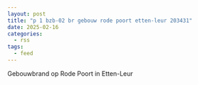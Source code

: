 ```yaml
---
layout: post
title: "p 1 bzb-02 br gebouw rode poort etten-leur 203431"
date: 2025-02-16
categories: 
  - rss
tags: 
  - feed
---
```


Gebouwbrand op Rode Poort in Etten-Leur
